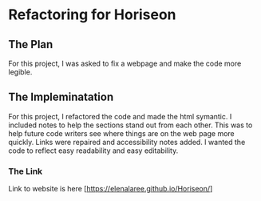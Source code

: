 # Refactoring for Horiseon

## The Plan

For this project, I was asked to fix a webpage and make the code more legible. 

## The Impleminatation

For this project, I refactored the code and made the html symantic. I included notes to help the sections stand out from each other. This was to help future code writers see where things are on the web page more quickly. Links were repaired and accessibility notes added. I wanted the code to reflect easy readability and easy editability. 

### The Link

Link to website is here [https://elenalaree.github.io/Horiseon/]
